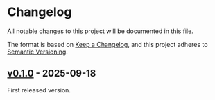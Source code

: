 # Changelog

All notable changes to this project will be documented in this file.

The format is based on [Keep a Changelog](https://keepachangelog.com/en/1.0.0/), and this project adheres to [Semantic Versioning](https://semver.org/spec/v2.0.0.html).

## [v0.1.0](https://github.com/NoelDeMartin/eruda-indexeddb/releases/tag/v0.1.0) - 2025-09-18

First released version.
